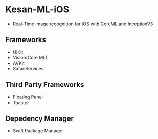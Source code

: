 # Kesan-ML-iOS
- Real-Time image recognition for iOS with CoreML and InceptionV3

## Frameworks
- UIKit
- Vision(Core ML)
- AVKit
- SafariServices

## Third Party Frameworks
- Floating Panel
- Toaster

## Depedency Manager
- Swift Package Manager
